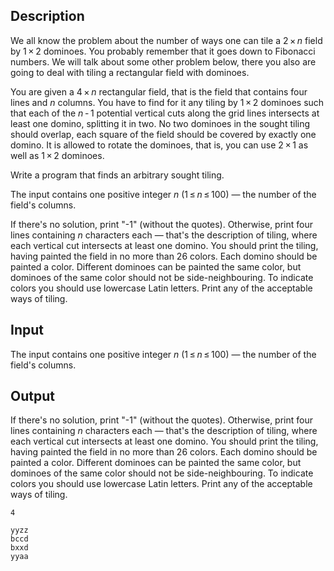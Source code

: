## Description

<div><p>We all know the problem about the number of ways one can tile a <span class="tex-span">2 × <i>n</i></span> field by <span class="tex-span">1 × 2</span> dominoes. You probably remember that it goes down to Fibonacci numbers. We will talk about some other problem below, there you also are going to deal with tiling a rectangular field with dominoes.</p><p>You are given a <span class="tex-span">4 × <i>n</i></span> rectangular field, that is the field that contains four lines and <span class="tex-span"><i>n</i></span> columns. You have to find for it any tiling by <span class="tex-span">1 × 2</span> dominoes such that each of the <span class="tex-span"><i>n</i> - 1</span> potential vertical cuts along the grid lines intersects at least one domino, splitting it in two. No two dominoes in the sought tiling should overlap, each square of the field should be covered by exactly one domino. It is allowed to rotate the dominoes, that is, you can use <span class="tex-span">2 × 1</span> as well as <span class="tex-span">1 × 2</span> dominoes.</p><p>Write a program that finds an arbitrary sought tiling. </p></div><div class="input-specification"><p>The input contains one positive integer <span class="tex-span"><i>n</i></span> (<span class="tex-span">1 ≤ <i>n</i> ≤ 100</span>) — the number of the field's columns.</p></div><div class="output-specification"><p>If there's no solution, print "-1" (without the quotes). Otherwise, print four lines containing <span class="tex-span"><i>n</i></span> characters each — that's the description of tiling, where each vertical cut intersects at least one domino. You should print the tiling, having painted the field in no more than <span class="tex-span">26</span> colors. Each domino should be painted a color. Different dominoes can be painted the same color, but dominoes of the same color should not be side-neighbouring. To indicate colors you should use lowercase Latin letters. Print any of the acceptable ways of tiling.</p></div>

## Input

<p>The input contains one positive integer <span class="tex-span"><i>n</i></span> (<span class="tex-span">1 ≤ <i>n</i> ≤ 100</span>) — the number of the field's columns.</p>

## Output

<p>If there's no solution, print "-1" (without the quotes). Otherwise, print four lines containing <span class="tex-span"><i>n</i></span> characters each — that's the description of tiling, where each vertical cut intersects at least one domino. You should print the tiling, having painted the field in no more than <span class="tex-span">26</span> colors. Each domino should be painted a color. Different dominoes can be painted the same color, but dominoes of the same color should not be side-neighbouring. To indicate colors you should use lowercase Latin letters. Print any of the acceptable ways of tiling.</p>





```input1
4

```




```output1
yyzz
bccd
bxxd
yyaa

```



